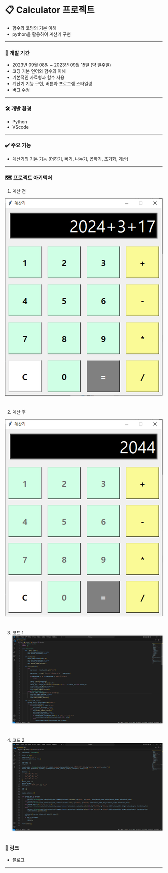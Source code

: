 # 📋 Calculator 프로젝트

* 함수와 코딩의 기본 이해
* python을 활용하여 계산기 구현

---

### 📅 개발 기간
* 2023년 09월 08일 ~ 2023년 09월 15일 (약 일주일)
* 코딩 기본 언어와 함수의 이해
* 기본적인 자료형과 함수 사용
* 계산기 기능 구현, 버튼과 프로그램 스타일링
* 버그 수정

---

### 🛠️ 개발 환경
* Python
* VScode

---

### ✔️ 주요 기능
* 계산기의 기본 기능 (더하기, 빼기, 나누기, 곱하기, 초기화, 계산)

---

### 🗺️ 프로젝트 아키텍처
1. 계산 전

![계산 전](https://github.com/InkyDChoyee/python_calculator/blob/Calculrator/%EA%B3%84%EC%82%B0%EA%B8%B0exe/architecture/calculator_3.PNG?raw=true)
#

2. 계산 후

![계산 후](https://github.com/InkyDChoyee/python_calculator/blob/Calculrator/%EA%B3%84%EC%82%B0%EA%B8%B0exe/architecture/calculator_4.PNG?raw=true)
#

3. 코드 1
![코드 1](https://github.com/InkyDChoyee/python_calculator/blob/Calculrator/%EA%B3%84%EC%82%B0%EA%B8%B0exe/architecture/calculator_1.PNG?raw=true)
#

4. 코드 2
![코드 2](https://github.com/InkyDChoyee/python_calculator/blob/Calculrator/%EA%B3%84%EC%82%B0%EA%B8%B0exe/architecture/calculator_2.PNG?raw=true)
#


### 🔗 링크
* [블로그](https://choyee.tistory.com/12, "티스토리 블로그")
---
